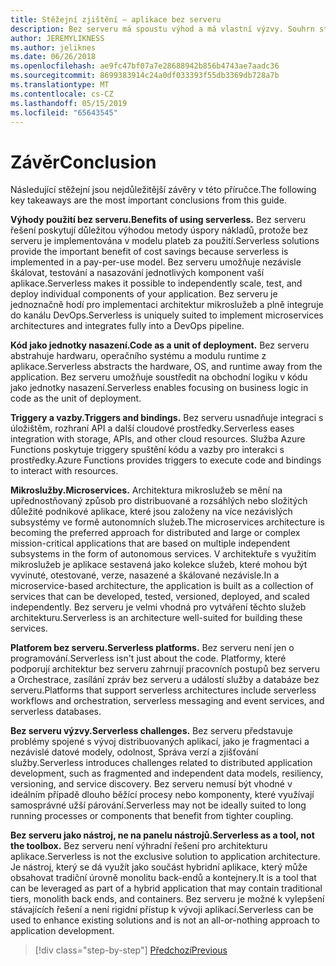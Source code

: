 ```yaml
---
title: Stěžejní zjištění – aplikace bez serveru
description: Bez serveru má spoustu výhod a má vlastní výzvy. Souhrn stěžejní zjištění této příručky.
author: JEREMYLIKNESS
ms.author: jeliknes
ms.date: 06/26/2018
ms.openlocfilehash: ae9fc47bf07a7e28688942b856b4743ae7aadc36
ms.sourcegitcommit: 8699383914c24a0df033393f55db3369db728a7b
ms.translationtype: MT
ms.contentlocale: cs-CZ
ms.lasthandoff: 05/15/2019
ms.locfileid: "65643545"
---
```

# <a name="conclusion"></a><span data-ttu-id="acbc2-104">Závěr</span><span class="sxs-lookup"><span data-stu-id="acbc2-104">Conclusion</span></span>

<span data-ttu-id="acbc2-105">Následující stěžejní jsou nejdůležitější závěry v této příručce.</span><span class="sxs-lookup"><span data-stu-id="acbc2-105">The following key takeaways are the most important conclusions from this guide.</span></span>

<span data-ttu-id="acbc2-106">**Výhody použití bez serveru.**</span><span class="sxs-lookup"><span data-stu-id="acbc2-106">**Benefits of using serverless.**</span></span> <span data-ttu-id="acbc2-107">Bez serveru řešení poskytují důležitou výhodou metody úspory nákladů, protože bez serveru je implementována v modelu plateb za použití.</span><span class="sxs-lookup"><span data-stu-id="acbc2-107">Serverless solutions provide the important benefit of cost savings because serverless is implemented in a pay-per-use model.</span></span> <span data-ttu-id="acbc2-108">Bez serveru umožňuje nezávisle škálovat, testování a nasazování jednotlivých komponent vaší aplikace.</span><span class="sxs-lookup"><span data-stu-id="acbc2-108">Serverless makes it possible to independently scale, test, and deploy individual components of your application.</span></span> <span data-ttu-id="acbc2-109">Bez serveru je jednoznačně hodí pro implementaci architektur mikroslužeb a plně integruje do kanálu DevOps.</span><span class="sxs-lookup"><span data-stu-id="acbc2-109">Serverless is uniquely suited to implement microservices architectures and integrates fully into a DevOps pipeline.</span></span>

<span data-ttu-id="acbc2-110">**Kód jako jednotky nasazení.**</span><span class="sxs-lookup"><span data-stu-id="acbc2-110">**Code as a unit of deployment.**</span></span> <span data-ttu-id="acbc2-111">Bez serveru abstrahuje hardwaru, operačního systému a modulu runtime z aplikace.</span><span class="sxs-lookup"><span data-stu-id="acbc2-111">Serverless abstracts the hardware, OS, and runtime away from the application.</span></span> <span data-ttu-id="acbc2-112">Bez serveru umožňuje soustředit na obchodní logiku v kódu jako jednotky nasazení.</span><span class="sxs-lookup"><span data-stu-id="acbc2-112">Serverless enables focusing on business logic in code as the unit of deployment.</span></span>

<span data-ttu-id="acbc2-113">**Triggery a vazby.**</span><span class="sxs-lookup"><span data-stu-id="acbc2-113">**Triggers and bindings.**</span></span> <span data-ttu-id="acbc2-114">Bez serveru usnadňuje integraci s úložištěm, rozhraní API a další cloudové prostředky.</span><span class="sxs-lookup"><span data-stu-id="acbc2-114">Serverless eases integration with storage, APIs, and other cloud resources.</span></span> <span data-ttu-id="acbc2-115">Služba Azure Functions poskytuje triggery spuštění kódu a vazby pro interakci s prostředky.</span><span class="sxs-lookup"><span data-stu-id="acbc2-115">Azure Functions provides triggers to execute code and bindings to interact with resources.</span></span>

<span data-ttu-id="acbc2-116">**Mikroslužby.**</span><span class="sxs-lookup"><span data-stu-id="acbc2-116">**Microservices.**</span></span> <span data-ttu-id="acbc2-117">Architektura mikroslužeb se mění na upřednostňovaný způsob pro distribuované a rozsáhlých nebo složitých důležité podnikové aplikace, které jsou založeny na více nezávislých subsystémy ve formě autonomních služeb.</span><span class="sxs-lookup"><span data-stu-id="acbc2-117">The microservices architecture is becoming the preferred approach for distributed and large or complex mission-critical applications that are based on multiple independent subsystems in the form of autonomous services.</span></span> <span data-ttu-id="acbc2-118">V architektuře s využitím mikroslužeb je aplikace sestavená jako kolekce služeb, které mohou být vyvinuté, otestované, verze, nasazené a škálované nezávisle.</span><span class="sxs-lookup"><span data-stu-id="acbc2-118">In a microservice-based architecture, the application is built as a collection of services that can be developed, tested, versioned, deployed, and scaled independently.</span></span> <span data-ttu-id="acbc2-119">Bez serveru je velmi vhodná pro vytváření těchto služeb architekturu.</span><span class="sxs-lookup"><span data-stu-id="acbc2-119">Serverless is an architecture well-suited for building these services.</span></span>

<span data-ttu-id="acbc2-120">**Platforem bez serveru.**</span><span class="sxs-lookup"><span data-stu-id="acbc2-120">**Serverless platforms.**</span></span> <span data-ttu-id="acbc2-121">Bez serveru není jen o programování.</span><span class="sxs-lookup"><span data-stu-id="acbc2-121">Serverless isn't just about the code.</span></span> <span data-ttu-id="acbc2-122">Platformy, které podporují architektur bez serveru zahrnují pracovních postupů bez serveru a Orchestrace, zasílání zpráv bez serveru a událostí služby a databáze bez serveru.</span><span class="sxs-lookup"><span data-stu-id="acbc2-122">Platforms that support serverless architectures include serverless workflows and orchestration, serverless messaging and event services, and serverless databases.</span></span>

<span data-ttu-id="acbc2-123">**Bez serveru výzvy.**</span><span class="sxs-lookup"><span data-stu-id="acbc2-123">**Serverless challenges.**</span></span> <span data-ttu-id="acbc2-124">Bez serveru představuje problémy spojené s vývoj distribuovaných aplikací, jako je fragmentaci a nezávislé datové modely, odolnost, Správa verzí a zjišťování služby.</span><span class="sxs-lookup"><span data-stu-id="acbc2-124">Serverless introduces challenges related to distributed application development, such as fragmented and independent data models, resiliency, versioning, and service discovery.</span></span> <span data-ttu-id="acbc2-125">Bez serveru nemusí být vhodné v ideálním případě dlouho běžící procesy nebo komponenty, které využívají samosprávné užší párování.</span><span class="sxs-lookup"><span data-stu-id="acbc2-125">Serverless may not be ideally suited to long running processes or components that benefit from tighter coupling.</span></span>

<span data-ttu-id="acbc2-126">**Bez serveru jako nástroj, ne na panelu nástrojů.**</span><span class="sxs-lookup"><span data-stu-id="acbc2-126">**Serverless as a tool, not the toolbox.**</span></span> <span data-ttu-id="acbc2-127">Bez serveru není výhradní řešení pro architekturu aplikace.</span><span class="sxs-lookup"><span data-stu-id="acbc2-127">Serverless is not the exclusive solution to application architecture.</span></span> <span data-ttu-id="acbc2-128">Je nástroj, který se dá využít jako součást hybridní aplikace, který může obsahovat tradiční úrovně monolitu back-endů a kontejnery.</span><span class="sxs-lookup"><span data-stu-id="acbc2-128">It is a tool that can be leveraged as part of a hybrid application that may contain traditional tiers, monolith back ends, and containers.</span></span> <span data-ttu-id="acbc2-129">Bez serveru je možné k vylepšení stávajících řešení a není rigidní přístup k vývoji aplikací.</span><span class="sxs-lookup"><span data-stu-id="acbc2-129">Serverless can be used to enhance existing solutions and is not an all-or-nothing approach to application development.</span></span>

>[!div class="step-by-step"]
>[<span data-ttu-id="acbc2-130">Předchozí</span><span class="sxs-lookup"><span data-stu-id="acbc2-130">Previous</span></span>](serverless-business-scenarios.md)

